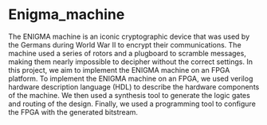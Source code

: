 # Enigma_machine

The ENIGMA machine is an iconic cryptographic device that was used by the Germans during World War II to encrypt their communications. The machine used a series of rotors and a plugboard to scramble messages, making them nearly impossible to decipher without the correct settings. In this project, we aim to implement the ENIGMA machine on an FPGA platform.
To implement the ENIGMA machine on an FPGA, we used verilog hardware description language (HDL) to describe the hardware components of the machine. We then used a synthesis tool to generate the logic gates and routing of the design. Finally, we used a programming tool to configure the FPGA with the generated bitstream.
